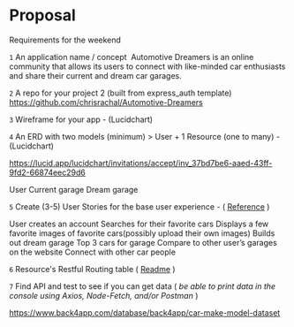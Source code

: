 # Proposal
Requirements for the weekend

`1` An application name / concept 
Automotive Dreamers is an online community that allows its users to connect with like-minded car enthusiasts and share their current and dream car garages.

`2` A repo for your project 2 (built from express_auth template)
https://github.com/chrisrachal/Automotive-Dreamers

`3` Wireframe for your app - (Lucidchart)

`4` An ERD with two models (minimum) > User + 1 Resource (one to many) - (Lucidchart)

https://lucid.app/lucidchart/invitations/accept/inv_37bd7be6-aaed-43ff-9fd2-66874eec29d6

User
Current garage
Dream garage

`5` Create (3-5) User Stories for the base user experience - ( [Reference](https://revelry.co/resources/development/user-stories-that-dont-suck/) )

User creates an account
Searches for their favorite cars
Displays a few favorite images of favorite cars(possibly upload their own images)
Builds out dream garage
Top 3 cars for garage
Compare to other user’s garages on the website
Connect with other car people

`6` Resource's Restful Routing table ( [Readme](https://romebell.gitbook.io/sei-412/node-express/00readme-1/01intro-to-express/00readme#restful-routing) )

`7` Find API and test to see if you can get data ( *be able to print data in the console using Axios, Node-Fetch, and/or Postman* )

https://www.back4app.com/database/back4app/car-make-model-dataset